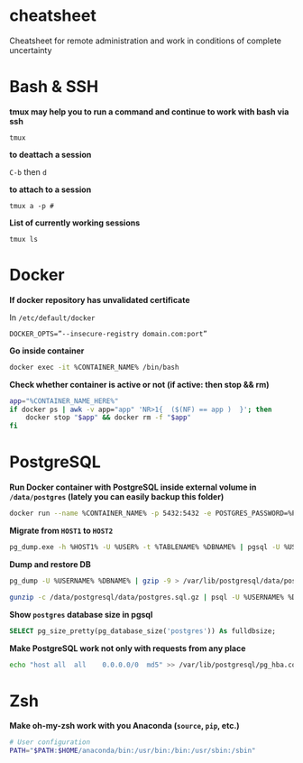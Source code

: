 # cheatsheet
Cheatsheet for remote administration and work in conditions of complete uncertainty

# Bash & SSH
__tmux may help you to run a command and continue to work with bash via ssh__
```
tmux
```
__to deattach a session__

`C-b` then `d`

__to attach to a session__

`tmux a -p #`

__List of currently working sessions__

`tmux ls`

# Docker
__If docker repository has unvalidated certificate__

In `/etc/default/docker`
```
DOCKER_OPTS=”--insecure-registry domain.com:port”
```
__Go inside container__
```bash
docker exec -it %CONTAINER_NAME% /bin/bash
```

__Check whether container is active or not (if active: then stop && rm)__
```bash
app="%CONTAINER_NAME_HERE%"
if docker ps | awk -v app="app" 'NR>1{  ($(NF) == app )  }'; then
    docker stop "$app" && docker rm -f "$app"
fi
```

# PostgreSQL
__Run Docker container with PostgreSQL inside external volume in ```/data/postgres``` (lately you can easily backup this folder)__
```bash
docker run --name %CONTAINER_NAME% -p 5432:5432 -e POSTGRES_PASSWORD=%PASSWORD% -d -v /data/postgresql/data/:/var/lib/postgresql/data %PGSQL-IMAGE%
```

__Migrate from ```HOST1``` to ```HOST2```__
```bash
pg_dump.exe -h %HOST1% -U %USER% -t %TABLENAME% %DBNAME% | pgsql -U %USER% -h %HOST2% %DBNAME%
```
__Dump and restore DB__
```bash
pg_dump -U %USERNAME% %DBNAME% | gzip -9 > /var/lib/postgresql/data/postgres.sql.gz
```

```bash
gunzip -c /data/postgresql/data/postgres.sql.gz | psql -U %USERNAME% %DBNAME%
```
__Show `postgres` database size in pgsql__
```SQL
SELECT pg_size_pretty(pg_database_size('postgres')) As fulldbsize;
```

__Make PostgreSQL work not only with requests from any place__
```bash
echo "host all  all    0.0.0.0/0  md5" >> /var/lib/postgresql/pg_hba.conf
```
# Zsh
__Make oh-my-zsh work with you Anaconda (```source```, ```pip```, etc.)__
```bash
# User configuration
PATH="$PATH:$HOME/anaconda/bin:/usr/bin:/bin:/usr/sbin:/sbin"
```
